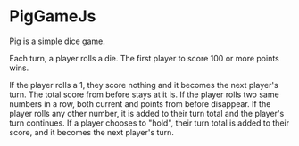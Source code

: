 # PigGameJs

Pig is a simple dice game.

Each turn, a player rolls a die. The first player to score 100 or more points wins.

If the player rolls a 1, they score nothing and it becomes the next player's turn. The total score from before stays at it is.
If the player rolls two same numbers in a row, both current and points from before disappear.
If the player rolls any other number, it is added to their turn total and the player's turn continues.
If a player chooses to "hold", their turn total is added to their score, and it becomes the next player's turn.
